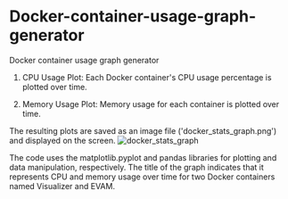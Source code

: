 # Docker-container-usage-graph-generator
Docker container usage graph generator

1. CPU Usage Plot:
Each Docker container's CPU usage percentage is plotted over time.

2. Memory Usage Plot:
Memory usage for each container is plotted over time.

The resulting plots are saved as an image file ('docker_stats_graph.png') and displayed on the screen. 
![docker_stats_graph](https://github.com/louisbyun/Docker-container-usage-graph-generator/assets/55345082/fdc5b9f2-65a1-493f-8b86-0951d43fd877)

The code uses the matplotlib.pyplot and pandas libraries for plotting and data manipulation, respectively. 
The title of the graph indicates that it represents CPU and memory usage over time for two Docker containers named Visualizer and EVAM.

